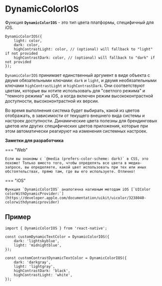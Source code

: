# DynamicColorIOS

Функция **`DynamicColorIOS`** - это тип цвета платформы, специфичный для iOS.

```tsx
DynamicColorIOS({
    light: color,
    dark: color,
    highContrastLight: color, // (optional) will fallback to "light" if not provided
    highContrastDark: color, // (optional) will fallback to "dark" if not provided
});
```

`DynamicColorIOS` принимает единственный аргумент в виде объекта с двумя обязательными ключами: `dark` и `light`, и двумя необязательными ключами `highContrastLight` и `highContrastDark`. Они соответствуют цветам, которые вы хотите использовать для "светлого режима" и "темного режима" на iOS, а когда включен режим высококонтрастной доступности, высококонтрастной их версии.

Во время выполнения система будет выбирать, какой из цветов отображать, в зависимости от текущего внешнего вида системы и настроек доступности. Динамические цвета полезны для брендинговых цветов или других специфических цветов приложения, которые при этом автоматически реагируют на изменения системных настроек.

**Заметки для разработчика**

=== "Web"

    Если вы знакомы с `@media (prefers-color-scheme: dark)` в CSS, это похоже! Только вместо того, чтобы определять все цвета в медиа-запросе, вы определяете, какой цвет использовать при тех или иных обстоятельствах, прямо там, где вы его используете. Отлично!

=== "iOS"

    Функция `DynamicColorIOS` аналогична нативным методам iOS [`UIColor colorWithDynamicProvider:`](https://developer.apple.com/documentation/uikit/uicolor/3238040-colorwithdynamicprovider)

## Пример

```tsx
import { DynamicColorIOS } from 'react-native';

const customDynamicTextColor = DynamicColorIOS({
    dark: 'lightskyblue',
    light: 'midnightblue',
});

const customContrastDynamicTextColor = DynamicColorIOS({
    dark: 'darkgray',
    light: 'lightgray',
    highContrastDark: 'black',
    highContrastLight: 'white',
});
```

